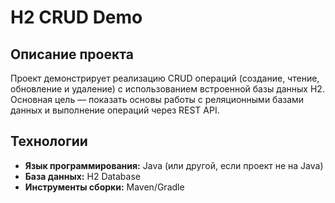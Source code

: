 # H2 CRUD Demo

## Описание проекта
Проект демонстрирует реализацию CRUD операций (создание, чтение, обновление и удаление) с использованием встроенной базы данных H2. Основная цель — показать основы работы с реляционными базами данных и выполнение операций через REST API.

## Технологии
- **Язык программирования:** Java (или другой, если проект не на Java)
- **База данных:** H2 Database
- **Инструменты сборки:** Maven/Gradle
